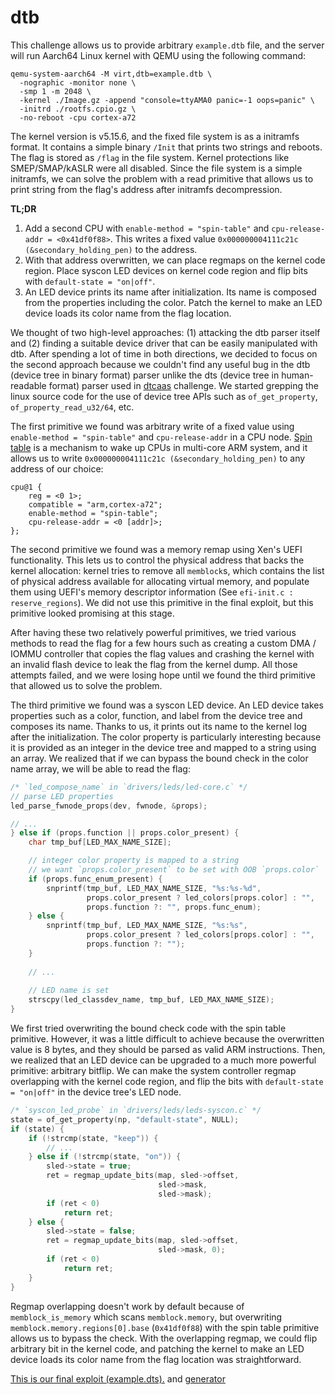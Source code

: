 # dtb

This challenge allows us to provide arbitrary `example.dtb` file, and the server will run Aarch64 Linux kernel with QEMU using the following command:

```shell
qemu-system-aarch64 -M virt,dtb=example.dtb \
  -nographic -monitor none \
  -smp 1 -m 2048 \
  -kernel ./Image.gz -append "console=ttyAMA0 panic=-1 oops=panic" \
  -initrd ./rootfs.cpio.gz \
  -no-reboot -cpu cortex-a72
```

The kernel version is v5.15.6, and the fixed file system is as a initramfs format. It contains a simple binary `/Init` that prints two strings and reboots. The flag is stored as `/flag` in the file system. Kernel protections like SMEP/SMAP/kASLR were all disabled. Since the file system is a simple initramfs, we can solve the problem with a read primitive that allows us to print string from the flag's address after initramfs decompression.

**TL;DR**

1. Add a second CPU with `enable-method = "spin-table"` and `cpu-release-addr = <0x41df0f88>`. This writes a fixed value `0x000000004111c21c (&secondary_holding_pen)` to the address.
2. With that address overwritten, we can place regmaps on the kernel code region. Place syscon LED devices on kernel code region and flip bits with `default-state = "on|off"`.
3. An LED device prints its name after initialization. Its name is composed from the properties including the color. Patch the kernel to make an LED device loads its color name from the flag location.

We thought of two high-level approaches: (1) attacking the dtb parser itself and (2) finding a suitable device driver that can be easily manipulated with dtb. After spending a lot of time in both directions, we decided to focus on the second approach because we couldn't find any useful bug in the dtb (device tree in binary format) parser unlike the dts (device tree in human-readable format) parser used in [dtcaas](../../dtcaas) challenge. We started grepping the linux source code for the use of device tree APIs such as `of_get_property`, `of_property_read_u32/64`, etc.

The first primitive we found was arbitrary write of a fixed value using `enable-method = "spin-table"` and `cpu-release-addr` in a CPU node. [Spin table](https://tc.gts3.org/cs3210/2020/spring/lab/lab5.html#subphase-a-waking-up-other-cores) is a mechanism to wake up CPUs in multi-core ARM system, and it allows us to write `0x000000004111c21c (&secondary_holding_pen)` to any address of our choice:

```
cpu@1 {
    reg = <0 1>;
    compatible = "arm,cortex-a72";
    enable-method = "spin-table";
    cpu-release-addr = <0 [addr]>;
};
```

The second primitive we found was a memory remap using Xen's UEFI functionality. This lets us to control the physical address that backs the kernel allocation: kernel tries to remove all `memblock`s, which contains the list of physical address available for allocating virtual memory, and populate them using UEFI's memory descriptor information (See `efi-init.c : reserve_regions`). We did not use this primitive in the final exploit, but this primitive looked promising at this stage.

After having these two relatively powerful primitives, we tried various methods to read the flag for a few hours such as creating a custom DMA / IOMMU controller that copies the flag values and crashing the kernel with an invalid flash device to leak the flag from the kernel dump. All those attempts failed, and we were losing hope until we found the third primitive that allowed us to solve the problem.

The third primitive we found was a syscon LED device. An LED device takes properties such as a color, function, and label from the device tree and composes its name. Thanks to us, it prints out its name to the kernel log after the initialization. The color property is particularly interesting because it is provided as an integer in the device tree and mapped to a string using an array. We realized that if we can bypass the bound check in the color name array, we will be able to read the flag:

```c
/* `led_compose_name` in `drivers/leds/led-core.c` */
// parse LED properties
led_parse_fwnode_props(dev, fwnode, &props);

// ...
} else if (props.function || props.color_present) {
    char tmp_buf[LED_MAX_NAME_SIZE];

    // integer color property is mapped to a string
    // we want `props.color_present` to be set with OOB `props.color`
    if (props.func_enum_present) {
        snprintf(tmp_buf, LED_MAX_NAME_SIZE, "%s:%s-%d",
                 props.color_present ? led_colors[props.color] : "",
                 props.function ?: "", props.func_enum);
    } else {
        snprintf(tmp_buf, LED_MAX_NAME_SIZE, "%s:%s",
                 props.color_present ? led_colors[props.color] : "",
                 props.function ?: "");
    }
    
    // ...
    
    // LED name is set
    strscpy(led_classdev_name, tmp_buf, LED_MAX_NAME_SIZE);
}
```

We first tried overwriting the bound check code with the spin table primitive. However, it was a little difficult to achieve because the overwritten value is 8 bytes, and they should be parsed as valid ARM instructions. Then, we realized that an LED device can be upgraded to a much more powerful primitive: arbitrary bitflip. We can make the system controller regmap overlapping with the kernel code region, and flip the bits with `default-state = "on|off"` in the device tree's LED node.

```c
/* `syscon_led_probe` in `drivers/leds/leds-syscon.c` */
state = of_get_property(np, "default-state", NULL);
if (state) {
    if (!strcmp(state, "keep")) {
        // ...
    } else if (!strcmp(state, "on")) {
        sled->state = true;
        ret = regmap_update_bits(map, sled->offset,
                                 sled->mask,
                                 sled->mask);
        if (ret < 0)
            return ret;
    } else {
        sled->state = false;
        ret = regmap_update_bits(map, sled->offset,
                                 sled->mask, 0);
        if (ret < 0)
            return ret;
    }
}
```

Regmap overlapping doesn't work by default because of `memblock_is_memory` which scans `memblock.memory`, but overwriting `memblock.memory.regions[0].base` (`0x41df0f88`) with the spin table primitive allows us to bypass the check. With the overlapping regmap, we could flip arbitrary bit in the kernel code, and patching the kernel to make an LED device loads its color name from the flag location was straightforward.

[This is our final exploit (example.dts).](./example.dts) and [generator](./xor_patcher.py)
